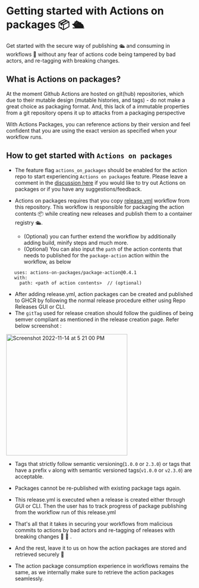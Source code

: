 # Getting started with Actions on packages 📦 🛳️ 

Get started with the secure way of publishing 🛳️ and consuming in workflows 📑 without any fear of actions code being tampered by bad actors, and re-tagging with breaking changes.

## What is Actions on packages? 
At the moment Github Actions are hosted on git(hub) repositories, which due to their mutable design (mutable histories, and tags) - do not make a great choice as packaging format. And, this lack of a immutable properties from a git repository opens it up to attacks from a packaging perspective

With Actions Packages, you can reference actions by their version and feel confident that you are using the exact version as specified when your workflow runs.

## How to get started with `Actions on packages`
- The feature flag `actions_on_packages` should be enabled for the action repo to start experiencing `Actions on packages` feature. Please leave a comment in the [discussion here](https://github.com/github/c2c-actions-nirvana/discussions/267) if you would like to try out Actions on packages or if you have any suggestions/feedback.
- Actions on packages requires that you copy [release.yml](https://github.com/actions-on-packages/.github/blob/main/workflow-templates/release.yml) workflow from this repository. This workflow is responsible for packaging the action contents  📦 while creating new releases and publish them to a container registry 🛳️.

  - (Optional) you can further extend the workflow by additionally adding build, minify steps and much more.
  - (Optional) You can also input the `path` of the action contents that needs to published for the `package-action` action within the workflow, as below 
 
 ```
    uses: actions-on-packages/package-action@0.4.1
    with:
      path: <path of action contents>  // (optional)
  ```

- After adding release.yml, action packages can be created and published to GHCR by following the normal release procedure either using Repo Releases GUI or CLI.
- The `gitTag` used for release creation should follow the guidlines of being semver compliant as mentioned in the release creation page. Refer below screenshot :

<img width="326" alt="Screenshot 2022-11-14 at 5 21 00 PM" src="https://user-images.githubusercontent.com/45332271/201653133-cc78d8b3-c2aa-4009-b190-e569d0814b72.png">



- Tags that strictly follow semantic versioning(`1.0.0` or `2.3.0`) or tags that have a prefix `v` along with semantic versioned tags(`v1.0.0` or `v2.3.0`) are acceptable.

- Packages cannot be re-published with existing package tags again.

- This release.yml is executed when a release is created either through GUI or CLI. Then the user has to track progress of package publishing from the workflow run of this release.yml

- That's all that it takes in securing your workflows from malicious commits to actions by bad actors and re-tagging of releases with breaking changes 🎉 🚀 .
- And the rest, leave it to us on how the action packages are stored and retrieved securely 🥳
- The action package consumption experience in workflows remains the same, as we internally make sure to retrieve the action packages seamlessly. 
